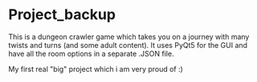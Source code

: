 # Project_backup

This is a dungeon crawler game which takes you on a journey with many twists and turns (and some adult content). 
It uses PyQt5 for the GUI and have all the room options in a separate .JSON file.

My first real "big" project which i am very proud of :)
